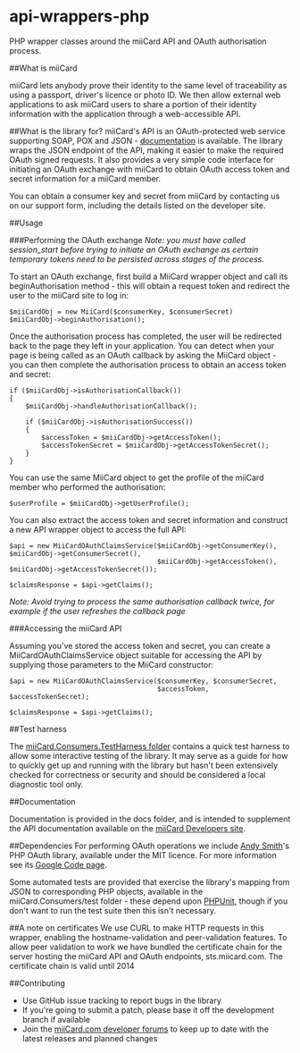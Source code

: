 api-wrappers-php
================

PHP wrapper classes around the miiCard API and OAuth authorisation process.

##What is miiCard

miiCard lets anybody prove their identity to the same level of traceability as using a passport, driver's licence or photo ID. We then allow external web applications to ask miiCard users to share a portion of their identity information with the application through a web-accessible API.

##What is the library for?
miiCard's API is an OAuth-protected web service supporting SOAP, POX and JSON - [documentation](http://www.miicard.com/developers) is available. The library wraps the JSON endpoint of the API, making it easier to make the required OAuth signed requests. It also provides a very simple code interface for initiating an OAuth exchange with miiCard to obtain OAuth access token and secret information for a miiCard member.

You can obtain a consumer key and secret from miiCard by contacting us on our support form, including the details listed on the developer site.

##Usage

###Performing the OAuth exchange
*Note: you must have called session_start before trying to initiate an OAuth exchange as certain temporary tokens need to be persisted across stages of the process.*

To start an OAuth exchange, first build a MiiCard wrapper object and call its beginAuthorisation method - this will obtain a request token and redirect the user to the miiCard site to log in:

    $miiCardObj = new MiiCard($consumerKey, $consumerSecret)
    $miiCardObj->beginAuthorisation();

Once the authorisation process has completed, the user will be redirected back to the page they left in your application. You can detect when your page is being called as an OAuth callback by asking the MiiCard object - you can then complete the authorisation process to obtain an access token and secret:

    if ($miiCardObj->isAuthorisationCallback())
    {
        $miiCardObj->handleAuthorisationCallback();

        if ($miiCardObj->isAuthorisationSuccess())
        {
            $accessToken = $miiCardObj->getAccessToken();
            $accessTokenSecret = $miiCardObj->getAccessTokenSecret();
        }
    }   

You can use the same MiiCard object to get the profile of the miiCard member who performed the authorisation:

    $userProfile = $miiCardObj->getUserProfile();

You can also extract the access token and secret information and construct a new API wrapper object to access the full API:

    $api = new MiiCardOAuthClaimsService($miiCardObj->getConsumerKey(), $miiCardObj->getConsumerSecret(),
                                         $miiCardObj->getAccessToken(), $miiCardObj->getAccessTokenSecret());

    $claimsResponse = $api->getClaims();

*Note: Avoid trying to process the same authorisation callback twice, for example if the user refreshes the callback page*

###Accessing the miiCard API

Assuming you've stored the access token and secret, you can create a MiiCardOAuthClaimsService object suitable for accessing the API by supplying those parameters to the MiiCard constructor:

    $api = new MiiCardOAuthClaimsService($consumerKey, $consumerSecret,
                                         $accessToken, $accessTokenSecret);

    $claimsResponse = $api->getClaims();

##Test harness

The [miiCard.Consumers.TestHarness folder](api-wrappers-php/blob/master/miiCard.Consumers.TestHarness) contains a quick test harness to allow some interactive testing of the library. It may serve as a guide for how to quickly get up and running with the library but hasn't been extensively checked for correctness or security and should be considered a local diagnostic tool only.

##Documentation

Documentation is provided in the docs folder, and is intended to supplement the API documentation available on the [miiCard Developers site](http://www.miicard.com/developers).

##Dependencies
For performing OAuth operations we include [Andy Smith](http://term.ie/blog/)'s PHP OAuth library, available under the MIT licence. For more information see its [Google Code page](http://oauth.googlecode.com/svn/code/php/).

Some automated tests are provided that exercise the library's mapping from JSON to corresponding PHP objects, available in the miiCard.Consumers/test folder - these depend upon [PHPUnit](https://github.com/sebastianbergmann/phpunit/), though if you don't want to run the test suite then this isn't necessary.

##A note on certificates
We use CURL to make HTTP requests in this wrapper, enabling the hostname-validation and peer-validation features. To allow peer validation to work we have bundled the certificate chain for the server hosting the miiCard API and OAuth endpoints, sts.miicard.com. The certificate chain is valid until 2014

##Contributing
* Use GitHub issue tracking to report bugs in the library
* If you're going to submit a patch, please base it off the development branch if available
* Join the [miiCard.com developer forums](http://www.miicard.com/developers) to keep up to date with the latest releases and planned changes